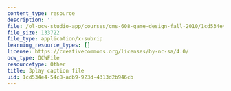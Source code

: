 ```yaml
---
content_type: resource
description: ''
file: /ol-ocw-studio-app/courses/cms-608-game-design-fall-2010/1cd534e454c8acb9923d4313d2b946cb_68559.srt
file_size: 133722
file_type: application/x-subrip
learning_resource_types: []
license: https://creativecommons.org/licenses/by-nc-sa/4.0/
ocw_type: OCWFile
resourcetype: Other
title: 3play caption file
uid: 1cd534e4-54c8-acb9-923d-4313d2b946cb
---
```

